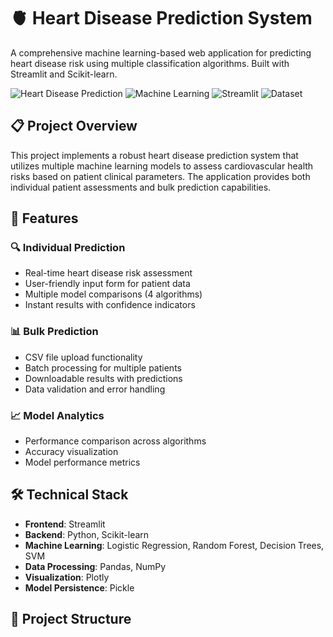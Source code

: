 # 🫀 Heart Disease Prediction System

A comprehensive machine learning-based web application for predicting heart disease risk using multiple classification algorithms. Built with Streamlit and Scikit-learn.

![Heart Disease Prediction](https://img.shields.io/badge/Project-Heart%20Disease%20Prediction-blue)
![Machine Learning](https://img.shields.io/badge/ML-Classification-green)
![Streamlit](https://img.shields.io/badge/Framework-Streamlit-red)
![Dataset](https://img.shields.io/badge/Dataset-Kaggle-orange)

## 📋 Project Overview

This project implements a robust heart disease prediction system that utilizes multiple machine learning models to assess cardiovascular health risks based on patient clinical parameters. The application provides both individual patient assessments and bulk prediction capabilities.

## 🚀 Features

### 🔍 Individual Prediction
- Real-time heart disease risk assessment
- User-friendly input form for patient data
- Multiple model comparisons (4 algorithms)
- Instant results with confidence indicators

### 📊 Bulk Prediction
- CSV file upload functionality
- Batch processing for multiple patients
- Downloadable results with predictions
- Data validation and error handling

### 📈 Model Analytics
- Performance comparison across algorithms
- Accuracy visualization
- Model performance metrics

## 🛠️ Technical Stack

- **Frontend**: Streamlit
- **Backend**: Python, Scikit-learn
- **Machine Learning**: Logistic Regression, Random Forest, Decision Trees, SVM
- **Data Processing**: Pandas, NumPy
- **Visualization**: Plotly
- **Model Persistence**: Pickle

## 📁 Project Structure
